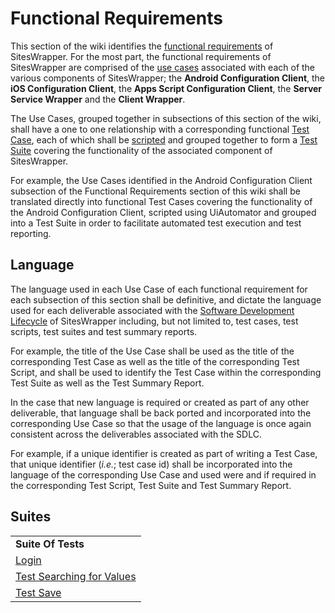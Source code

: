 # Functional Requirements #

This section of the wiki identifies the [functional requirements](http://en.wikipedia.org/wiki/Functional_requirement) of SitesWrapper. For the most part, the functional requirements of SitesWrapper are comprised of the [use cases](http://en.wikipedia.org/wiki/Use_case) associated with each of the various components of SitesWrapper; the **Android Configuration Client**, the **iOS Configuration Client**, the **Apps Script Configuration Client**, the **Server Service Wrapper** and the **Client Wrapper**.

The Use Cases, grouped together in subsections of this section of the wiki, shall have a one to one relationship with a corresponding functional [Test Case](http://en.wikipedia.org/wiki/Test_Case), each of which shall be [scripted](http://en.wikipedia.org/wiki/Test_script) and grouped together to form a [Test Suite](http://en.wikipedia.org/wiki/Test_suite) covering the functionality of the associated component of SitesWrapper.

For example, the Use Cases identified in the Android Configuration Client subsection of the Functional Requirements section of this wiki shall be translated directly into functional Test Cases covering the functionality of the Android Configuration Client, scripted using UiAutomator and grouped into a Test Suite in order to facilitate automated test execution and test reporting.

## Language ##

The language used in each Use Case of each functional requirement for each subsection of this section shall be definitive, and dictate the language used for each deliverable associated with the [Software Development Lifecycle](http://en.wikipedia.org/wiki/Software_development_process) of SitesWrapper including, but not limited to, test cases, test scripts, test suites and test summary reports.

For example, the title of the Use Case shall be used as the title of the corresponding Test Case as well as the title of the corresponding Test Script, and shall be used to identify the Test Case within the corresponding Test Suite as well as the Test Summary Report.

In the case that new language is required or created as part of any other deliverable, that language shall be back ported and incorporated into the corresponding Use Case so that the usage of the language is once again consistent across the deliverables associated with the SDLC.

For example, if a unique identifier is created as part of writing a Test Case, that unique identifier (_i.e._; test case id) shall be incorporated into the language of the corresponding Use Case and used were and if required in the corresponding Test Script, Test Suite and Test Summary Report.

## Suites ##

<table>
<blockquote><tr><td><b>Suite Of Tests</b></td></tr>
<tr><td><a href='./Login.html'>Login</a></td></tr>
<tr><td><a href='./SearchValues.html'>Test Searching for Values</a></td></tr>
<tr><td><a href='./SaveValues.html'>Test Save</a></td></tr>
</table>